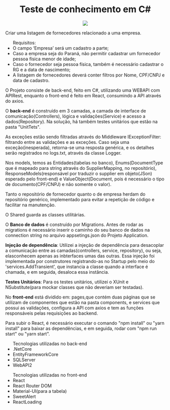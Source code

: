 <h1 align="center"><b>Teste de conhecimento em C#</b></h1>
<p align="center">
  <img src="https://user-images.githubusercontent.com/51340552/83945112-cbae5680-a7de-11ea-9038-fe0680845f34.png"
</p>

<p>Criar uma listagem de fornecedores relacionado a uma empresa.
    <ul>Requisitos: <li>O campo ‘Empresa’ será um cadastro a parte;</li>
                <li>Caso a empresa seja do Paraná, não permitir cadastrar um fornecedor pessoa física menor de idade;</li>
                <li>Caso o fornecedor seja pessoa física, também é necessário cadastrar o RG e a data de nascimento;</li>
                <li>A listagem de fornecedores deverá conter filtros por Nome, CPF/CNPJ e data de cadastro.</li>
      </ul>
</p>

<p> O Projeto consiste de back-end, feito em C#, utilizando uma WEBAPI com APIRest, enquanto o front-end é feito em React, consumindo a API através do axios.</p>
<p>O <b>back-end</b> é construído em 3 camadas, a camada de interface de comunicação(Controllers), lógica e validações(Service) e acesso a dados(Repository).    Na solução, há também testes unitários que estão na pasta "UnitTets".</p>
<p> As exceções estão sendo filtradas através do Middleware IExceptionFilter: filtrando entre as validações e as exceções. Caso seja uma exceção(inesperada), retorna-se uma resposta genérica, e os detalhes serão registrados no logs.txt, através da classe Logger.</p>
<p>Nos models, temos as Entidades(tabelas no banco), Enums(DocumentType que é mapeado para string através do SupplierMapping, no repositório), ResponseModels(responsável por traduzir o supplier em objeto(JSon) esperado pelo front-end) e ValueObject(Document, pois é necessário o tipo de documento(CPF/CNPJ) e não somente o valor).</p>
<p>Tanto o repositório de fornecedor quanto o de empresa herdam do repositório genérico, implementado para evitar a repetição de código e facilitar na manutenção.</p>
<p>O Shared guarda as classes utilitárias.</p>

<p>O <b>Banco de dados</b> é construído por Migrations. Antes de rodar as migrations é necessário inserir o caminho do seu banco de dados na connection string no arquivo appsetings.json do Projeto Application.</p>

<p><b>Injeção de dependência</b>: Utilizei a injeção de dependência para desacoplar a comunicação entre as camadas(controllers, service, repository), ou seja, elasconhecem apenas as inbterfaces umas das outras. Essa injeção foi implementada por construtores registrando-as no Startup pelo meio do 'services.AddTransient', que instancia a classe quando a interface é chamada, e em seguida, desaloca essa instância.</p> 

<p><b>Testes Unitários</b>: Para os testes unitários, utilizei o XUnit e NSubstitute(para mockar classes que não deveriam ser testadas).</p>

<p>No <b>front-end</b> está dividido em: pages,que contém duas páginas que se utilizam de componentes que estão na pasta components, e services que possui as validações, configura a API com axios e tem as funções responsáveis pelas requisições ao backend.
<p>Para subir o React, é necessário executar o comando "npm install" ou "yarn install" para baixar as dependências, e em seguida, rodar com "npm run start" ou "yarn start".</p> 
  
<ul>Tecnologias utilizadas no back-end
   <li>.NetCore</li>
   <li>EntityFrameworkCore</li>
   <li>SQLServer</li>
   <li>WebAPI2</li>
  </ul>
  
<ul>Tecnologias utilizadas no front-end
   <li>React</li>
   <li>React Router DOM</li>
   <li>Material-UI(para a tabela)</li>
   <li>SweetAlert</li>
    <li>ReactLoading</li>
  </ul>
